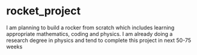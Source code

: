 # rocket_project
I am planning to build a rocker from scratch which includes learning appropriate mathematics, coding and physics. I am already doing a research degree in physics and tend to complete this project in next 50-75 weeks
